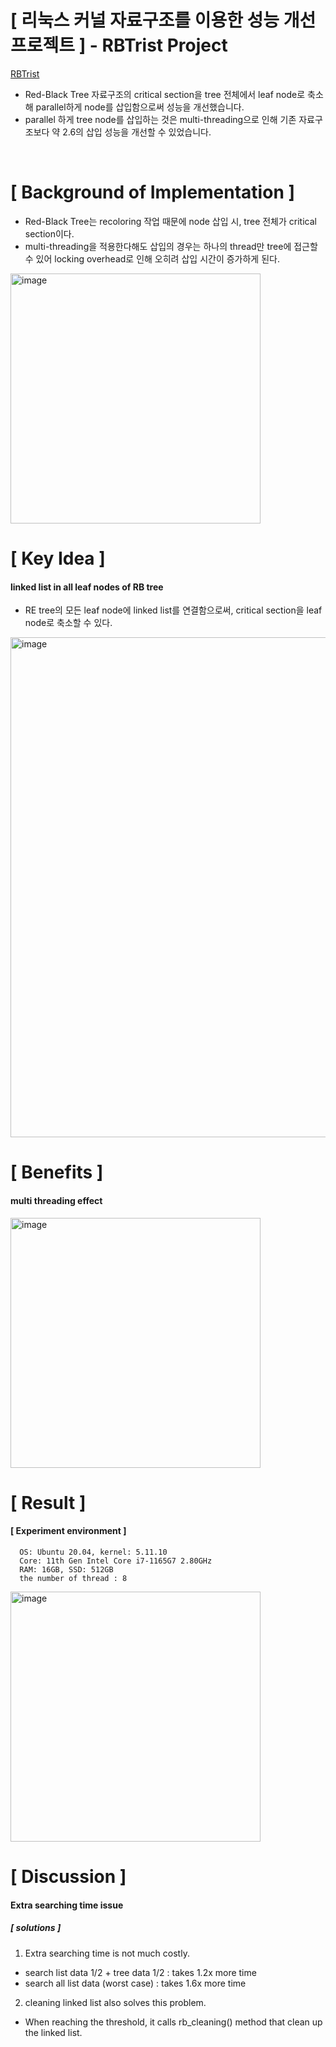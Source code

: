 # [ 리눅스 커널 자료구조를 이용한 성능 개선 프로젝트 ] - RBTrist Project
[RBTrist](https://github.com/jjaen0823/linux_repo/blob/main/RBTrist)
- Red-Black Tree 자료구조의 critical section을 tree 전체에서 leaf node로 축소해 parallel하게 node를 삽입함으로써 성능을 개선했습니다.
- parallel 하게 tree node를 삽입하는 것은 multi-threading으로 인해 기존 자료구조보다 약 2.6의 삽입 성능을 개선할 수 있었습니다.

<br>

# [ Background of Implementation ]
- Red-Black Tree는 recoloring 작업 때문에 node 삽입 시, tree 전체가 critical section이다.
- multi-threading을 적용한다해도 삽입의 경우는 하나의 thread만 tree에 접근할 수 있어 locking overhead로 인해 오히려 삽입 시간이 증가하게 된다.
<img width="400" alt="image" src="https://user-images.githubusercontent.com/75469281/179346570-7b1a0290-3b06-418b-a4bf-60d537fc594a.png">

# [ Key Idea ]
#### linked list in all leaf nodes of RB tree
- RE tree의 모든 leaf node에 linked list를 연결함으로써, critical section을 leaf node로 축소할 수 있다.
<img width="800" alt="image" src="https://user-images.githubusercontent.com/75469281/179346805-5b4010e8-bb4e-48e3-8b50-ac64c41fcf68.png">


# [ Benefits ]
#### multi threading effect
<img width="400" alt="image" src="https://user-images.githubusercontent.com/75469281/179346847-aba9538e-5045-45c5-b48b-04798cc356de.png">


# [ Result ]
#### [ Experiment environment ]
```
  OS: Ubuntu 20.04, kernel: 5.11.10
  Core: 11th Gen Intel Core i7-1165G7 2.80GHz 
  RAM: 16GB, SSD: 512GB  
  the number of thread : 8
```
<img width="400" alt="image" src="https://user-images.githubusercontent.com/75469281/179346903-f7ca4a6d-f808-4c17-9fe1-16af69bbf9eb.png">


# [ Discussion ]
#### Extra searching time issue
##### [ solutions ]
1. Extra searching time is not much costly.
- search list data 1/2 + tree data 1/2 : takes 1.2x more time
- search all list data (worst case) : takes 1.6x more time

2. cleaning linked list also solves this problem.
- When reaching the threshold, it calls rb_cleaning() method that clean up the linked list.
